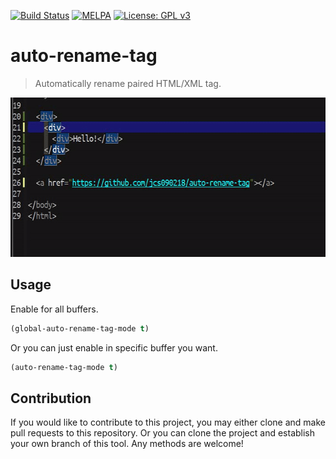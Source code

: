 [![Build Status](https://travis-ci.com/jcs090218/auto-rename-tag.svg?branch=master)](https://travis-ci.com/jcs090218/auto-rename-tag)
[![MELPA](https://melpa.org/packages/auto-rename-tag-badge.svg)](https://melpa.org/#/auto-rename-tag)
[![License: GPL v3](https://img.shields.io/badge/License-GPL%20v3-blue.svg)](https://www.gnu.org/licenses/gpl-3.0)


# auto-rename-tag
> Automatically rename paired HTML/XML tag.

<p align="center">
  <img src="./screenshot/auto-rename-tag-demo.gif" width="600" height="255"/>
</p>


## Usage
Enable for all buffers.
```el
(global-auto-rename-tag-mode t)
```
Or you can just enable in specific buffer you want.
```el
(auto-rename-tag-mode t)
```


## Contribution
If you would like to contribute to this project, you may either 
clone and make pull requests to this repository. Or you can 
clone the project and establish your own branch of this tool. 
Any methods are welcome!

